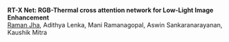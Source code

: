 **RT-X Net: RGB-Thermal cross attention network for Low-Light Image Enhancement**    
[Raman Jha](https://jhakrraman.github.io/), Adithya Lenka, Mani Ramanagopal, Aswin Sankaranarayanan, Kaushik Mitra
